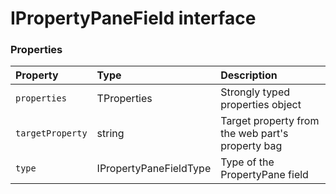 # IPropertyPaneField<TProperties> interface








### Properties

| Property	   | Type	| Description|
|:-------------|:-------|:-----------|
|`properties`      | TProperties | Strongly typed properties object |
|`targetProperty`      | string | Target property from the web part's property bag |
|`type`      | IPropertyPaneFieldType | Type of the PropertyPane field |




